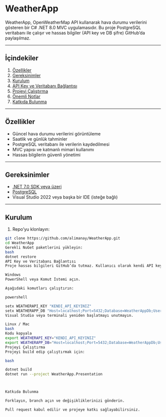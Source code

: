 # WeatherApp

WeatherApp, OpenWeatherMap API kullanarak hava durumu verilerini gösteren bir C# .NET 8.0 MVC uygulamasıdır. Bu proje PostgreSQL veritabanı ile çalışır ve hassas bilgiler (API key ve DB şifre) GitHub’da paylaşılmaz.

---

## İçindekiler

1. [Özellikler](#özellikler)  
2. [Gereksinimler](#gereksinimler)  
3. [Kurulum](#kurulum)  
4. [API Key ve Veritabanı Bağlantısı](#api-key-ve-veritabanı-bağlantısı)  
5. [Projeyi Çalıştırma](#projeyi-çalıştırma)  
6. [Önemli Notlar](#önemli-notlar)  
7. [Katkıda Bulunma](#katkıda-bulunma)  

---

## Özellikler

- Güncel hava durumu verilerini görüntüleme  
- Saatlik ve günlük tahminler  
- PostgreSQL veritabanı ile verilerin kaydedilmesi  
- MVC yapısı ve katmanlı mimari kullanımı  
- Hassas bilgilerin güvenli yönetimi  

---

## Gereksinimler

- [.NET 7.0 SDK veya üzeri](https://dotnet.microsoft.com/download/dotnet/7.0)  
- [PostgreSQL](https://www.postgresql.org/download/)  
- Visual Studio 2022 veya başka bir IDE (isteğe bağlı)

---

## Kurulum

1. Repo’yu klonlayın:

```bash
git clone https://github.com/alimanay/WeatherApp.git
cd WeatherApp
Gerekli NuGet paketlerini yükleyin:
bash
dotnet restore
API Key ve Veritabanı Bağlantısı
Proje hassas bilgileri GitHub’da tutmaz. Kullanıcı olarak kendi API key ve DB bilgilerinizi environment variable olarak ayarlamalısınız.

Windows
PowerShell veya Komut İstemi açın.

Aşağıdaki komutları çalıştırın:

powershell

setx WEATHERAPI_KEY "KENDI_API_KEYINIZ"
setx WEATHERAPP_DB "Host=localhost;Port=5432;Database=WeatherAppDb;Username=postgres;Password=SIFRENIZ"
Visual Studio veya terminali yeniden başlatmayı unutmayın.

Linux / Mac
bash
Kodu kopyala
export WEATHERAPI_KEY="KENDI_API_KEYINIZ"
export WEATHERAPP_DB="Host=localhost;Port=5432;Database=WeatherAppDb;Username=postgres;Password=SIFRENIZ"
Projeyi Çalıştırma
Projeyi build edip çalıştırmak için:

bash

dotnet build
dotnet run --project WeatherApp.Presentation



Katkıda Bulunma

Forklayın, branch açın ve değişikliklerinizi gönderin.

Pull request kabul edilir ve projeye katkı sağlayabilirsiniz.
